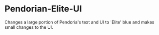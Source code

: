 # Pendorian-Elite-UI
Changes a large portion of Pendoria's text and UI to 'Elite' blue and makes small changes to the UI.
